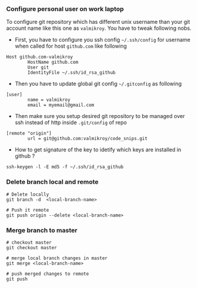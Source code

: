 

### Configure personal user on work laptop

To configure git repository which has different unix username than your git account name like this one as `valmikroy`. You have to tweak following nobs.

- First, you have to configure you ssh config `~/.ssh/config` for username when called for host `github.com` like following 

```
Host github.com-valmikroy
        HostName github.com
        User git
        IdentityFile ~/.ssh/id_rsa_github
```

- Then you have to update global git config `~/.gitconfig` as following

```
[user]
        name = valmikroy
        email = myemail@gmail.com
```

- Then make sure you setup desired git repository to be managed over ssh instead of http inside `.git/config` of repo

```
[remote "origin"]
        url = git@github.com:valmikroy/code_snips.git
```
- How to get signature of the key to idetify which keys are installed in github ?
```
ssh-keygen -l -E md5 -f ~/.ssh/id_rsa_github
```



### Delete branch local and remote 

```
# Delete locally
git branch -d  <local-branch-name>

# Push it remote
git push origin --delete <local-branch-name>
```





### Merge branch to master

```
# checkout master
git checkout master 

# merge local branch changes in master
git merge <local-branch-name>

# push merged changes to remote 
git push 
```





